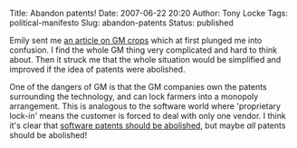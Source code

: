 Title: Abandon patents!
Date: 2007-06-22 20:20
Author: Tony Locke
Tags: political-manifesto
Slug: abandon-patents
Status: published

Emily sent me [an article on GM crops](http://environment.independent.co.uk/lifestyle/article2666422.ece) which at first plunged me into confusion. I find the whole GM thing very complicated and hard to think about. Then it struck me that the whole situation would be simplified and improved if the idea of patents were abolished.  
  
One of the dangers of GM is that the GM companies own the patents surrounding the technology, and can lock farmers into a monopoly arrangement. This is analogous to the software world where 'proprietary lock-in' means the customer is forced to deal with only one vendor. I think it's clear that [software patents should be abolished](http://www.tlocke.org.uk/page/0), but maybe *all* patents should be abolished!
